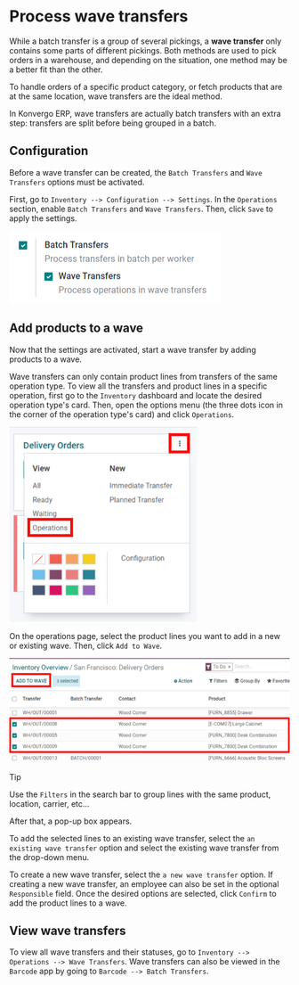 # Process wave transfers

While a batch transfer is a group of several pickings, a **wave
transfer** only contains some parts of different pickings. Both methods
are used to pick orders in a warehouse, and depending on the situation,
one method may be a better fit than the other.

To handle orders of a specific product category, or fetch products that
are at the same location, wave transfers are the ideal method.

In Konvergo ERP, wave transfers are actually batch transfers with an extra step:
transfers are split before being grouped in a batch.

## Configuration

Before a wave transfer can be created, the `Batch Transfers` and `Wave
Transfers` options must be activated.

First, go to `Inventory --> Configuration --> Settings`. In the
`Operations` section, enable `Batch Transfers` and `Wave Transfers`.
Then, click `Save` to apply the settings.

<img src="wave_transfers/wave-transfers-setting.png"
class="align-center"
alt="View of Konvergo ERP Inventory app settings to enable the wave transfers option." />

## Add products to a wave

Now that the settings are activated, start a wave transfer by adding
products to a wave.

Wave transfers can only contain product lines from transfers of the same
operation type. To view all the transfers and product lines in a
specific operation, first go to the `Inventory` dashboard and locate the
desired operation type's card. Then, open the options menu (the three
dots icon in the corner of the operation type's card) and click
`Operations`.

<img src="wave_transfers/list-of-operations.png" class="align-center"
alt="How to get an operation type&#39;s list of operations." />

On the operations page, select the product lines you want to add in a
new or existing wave. Then, click `Add to Wave`.

<img src="wave_transfers/select-lines.png" class="align-center"
alt="Select lines to add to the wave." />

> [!TIP]
> Use the `Filters` in the search bar to group lines with the same
> product, location, carrier, etc...

After that, a pop-up box appears.

To add the selected lines to an existing wave transfer, select the
`an existing wave
transfer` option and select the existing wave transfer from the
drop-down menu.

To create a new wave transfer, select the `a new wave transfer` option.
If creating a new wave transfer, an employee can also be set in the
optional `Responsible` field. Once the desired options are selected,
click `Confirm` to add the product lines to a wave.

## View wave transfers

To view all wave transfers and their statuses, go to
`Inventory --> Operations -->
Wave Transfers`. Wave transfers can also be viewed in the `Barcode` app
by going to `Barcode --> Batch Transfers`.
